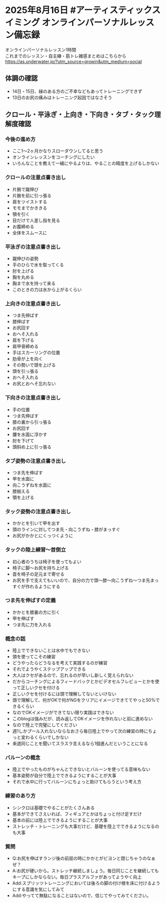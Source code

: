 # 2025年8月16日 #アーティスティックスイミング オンラインパーソナルレッスン備忘録
オンラインパーソナルレッスン1時間  
これまでのレッスン・自主練・筋トレ雑感まとめはこちらから  
https://as.underwater.jp/?utm_source=growin&utm_medium=social  
## 体調の確認
- 14日・15日、縁のある方のご不幸などもあってトレーニングできず
- 13日のお尻の痛みはトレーニング起因ではなさそう
## クロール・平泳ぎ・上向き・下向き・タブ・タック理解度確認
### 今後の進め方
- ここ1～2ヶ月かなりスローダウンしてると思う
- オンラインレッスンをコーチングにしたい
- いろんなことを教えて一緒にやるよりは、やることの精度を上げるしかない
### クロールの注意点書き出し
- 片腕で蹴伸び
- 片腕を前に引っ張る
- 肩をツイストする
- モモまでかききる
- 顎を引く
- 目だけで人差し指を見る
- お腹締める
- 全体をスムースに
### 平泳ぎの注意点書き出し
- 蹴伸びの姿勢
- 手のひらで水を取ってくる
- 肘を上げる
- 胸を丸める
- 胸まで水を持って来る
- このときの力は水から上がるくらい
### 上向きの注意点書き出し
- つま先伸ばす
- 膝伸ばす
- お尻回す
- おへそ入れる
- 肩を下げる
- 肩甲骨締める
- 手はスカーリングの位置
- 肋骨が上を向く
- その勢いで頭を上げる
- 頭を引っ張る
- おへそ入れる
- お尻とおへそ忘れない
### 下向きの注意点書き出し
- 手の位置
- つま先伸ばす
- 膝の裏から引っ張る
- お尻回す
- 腰を水面に浮かす
- 肘を下げて
- 頭斜め上に引っ張る
### タブ姿勢の注意点書き出し
- つま先を伸ばす
- 甲を水面に
- 向こうずねを水面に
- 膝揃える
- 顎を上げる
### タック姿勢の注意点書き出し
- かかとを引いて甲を出す
- 頭のラインに対してつま先・向こうずね・膝がまっすぐ
- お尻がかかとにくっつくように
### タックの陸上練習～首倒立
- 初心者のうちは椅子を使ってもよい
- 椅子に脚～お尻を持ち上げる
- 首を椅子の足元まで寄せる
- お尻を手で支えてもいいので、自分の力で頭～膝～向こうずね～つま先まっすぐが作れるようにする
### つま先を伸ばすの定義
- かかとを膝裏の方に引く
- 甲を伸ばす
- つま先に力を入れる
### 概念の話
- 陸上でできないことは水中でもできない
- 頭を使ってこその練習
- どうやったらどうなるを考えて実践するのが練習
- それでようやくステップアップできる
- 大人はクセがあるので、忘れるのが早いし新しく覚えられない
- だからコーチングによるフィードバックとかビデオセルフレビューとかを使って正しいクセを付ける
- 正しいクセを付けるには頭で理解してないといけない
- 頭で理解して、何がOKで何がNGをクリアにイメージできててやっと50%できるくらい
- なのでOKイメージができてない限り実践はできない
- このblogは強みだが、読み返してOKイメージを作れないと前に進めない
- なので陸上で完璧にしてください
- 週1しかプール入れないならなおさら毎日陸上でやって次の練習の時にちょっと変わるくらいでしかない
- 来週同じことを聞いてスラスラ言えるなら1個進んだということになる
### バルーンの概念
- 陸上でやったものがちゃんとできないとバルーンを使ってる意味もない
- 基本姿勢が自分で陸上でできるようにすることが大事
- それで水中に行ってバルーンにちょっと助けてもらうという考え方
### 練習のあり方
- シンクロは基礎でやることがたくさんある
- 基本ができてさえいれば、フィギュアとかはちょっと付け足すだけ
- 基本の前には陸上でできるようにすることが大事
- ストレッチ・トレーニングも大事だけど、基礎を陸上でできるようになるのも大事
### 質問
- Q:お尻を伸ばすランジ後の前屈の時にかかとがビヨンと閉じちゃうのなぁぜ？
- A:お尻が硬いから。ストレッチ継続しましょう。毎日同じことを継続してもキープにしかならない。毎日プラスアルファがあってようやく向上
- Add:スプリッツトレーニングにおいては後ろの脚の付け根を床に付けるようにする意識を気にしてみて
- Add:やってて無駄になることはないので、信じてやってみてください。